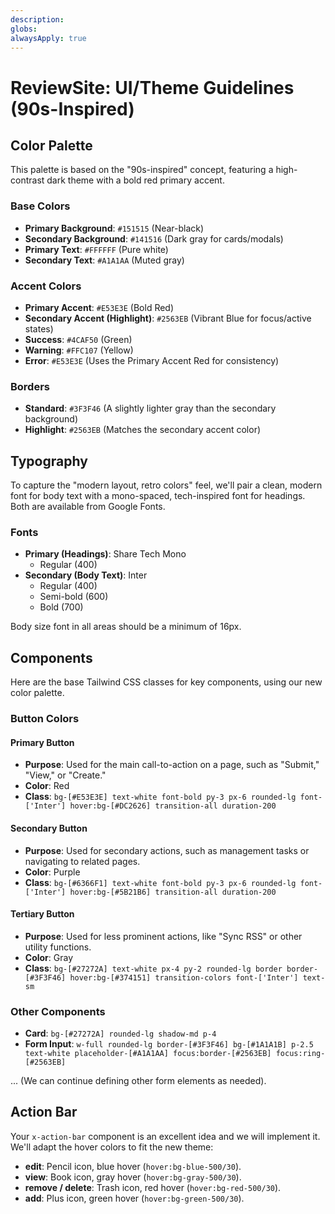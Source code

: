 ```yaml
---
description: 
globs: 
alwaysApply: true
---
```

# ReviewSite: UI/Theme Guidelines (90s-Inspired)

## Color Palette
This palette is based on the "90s-inspired" concept, featuring a high-contrast dark theme with a bold red primary accent.

### Base Colors
- **Primary Background**: `#151515` (Near-black)
- **Secondary Background**: `#141516` (Dark gray for cards/modals)
- **Primary Text**: `#FFFFFF` (Pure white)
- **Secondary Text**: `#A1A1AA` (Muted gray)

### Accent Colors
- **Primary Accent**: `#E53E3E` (Bold Red)
- **Secondary Accent (Highlight)**: `#2563EB` (Vibrant Blue for focus/active states)
- **Success**: `#4CAF50` (Green)
- **Warning**: `#FFC107` (Yellow)
- **Error**: `#E53E3E` (Uses the Primary Accent Red for consistency)

### Borders
- **Standard**: `#3F3F46` (A slightly lighter gray than the secondary background)
- **Highlight**: `#2563EB` (Matches the secondary accent color)

## Typography
To capture the "modern layout, retro colors" feel, we'll pair a clean, modern font for body text with a mono-spaced, tech-inspired font for headings. Both are available from Google Fonts.

### Fonts
- **Primary (Headings)**: Share Tech Mono
  - Regular (400)
- **Secondary (Body Text)**: Inter
  - Regular (400)
  - Semi-bold (600)
  - Bold (700)

Body size font in all areas should be a minimum of 16px.

## Components
Here are the base Tailwind CSS classes for key components, using our new color palette.

### Button Colors

#### Primary Button
- **Purpose**: Used for the main call-to-action on a page, such as "Submit," "View," or "Create."
- **Color**: Red
- **Class**: `bg-[#E53E3E] text-white font-bold py-3 px-6 rounded-lg font-['Inter'] hover:bg-[#DC2626] transition-all duration-200`

#### Secondary Button
- **Purpose**: Used for secondary actions, such as management tasks or navigating to related pages.
- **Color**: Purple
- **Class**: `bg-[#6366F1] text-white font-bold py-3 px-6 rounded-lg font-['Inter'] hover:bg-[#5B21B6] transition-all duration-200`

#### Tertiary Button
- **Purpose**: Used for less prominent actions, like "Sync RSS" or other utility functions.
- **Color**: Gray
- **Class**: `bg-[#27272A] text-white px-4 py-2 rounded-lg border border-[#3F3F46] hover:bg-[#374151] transition-colors font-['Inter'] text-sm`

### Other Components
- **Card**: `bg-[#27272A] rounded-lg shadow-md p-4`
- **Form Input**: `w-full rounded-lg border-[#3F3F46] bg-[#1A1A1B] p-2.5 text-white placeholder-[#A1A1AA] focus:border-[#2563EB] focus:ring-[#2563EB]`

... (We can continue defining other form elements as needed).

## Action Bar
Your `x-action-bar` component is an excellent idea and we will implement it. We'll adapt the hover colors to fit the new theme:

- **edit**: Pencil icon, blue hover (`hover:bg-blue-500/30`).
- **view**: Book icon, gray hover (`hover:bg-gray-500/30`).
- **remove / delete**: Trash icon, red hover (`hover:bg-red-500/30`).
- **add**: Plus icon, green hover (`hover:bg-green-500/30`). 